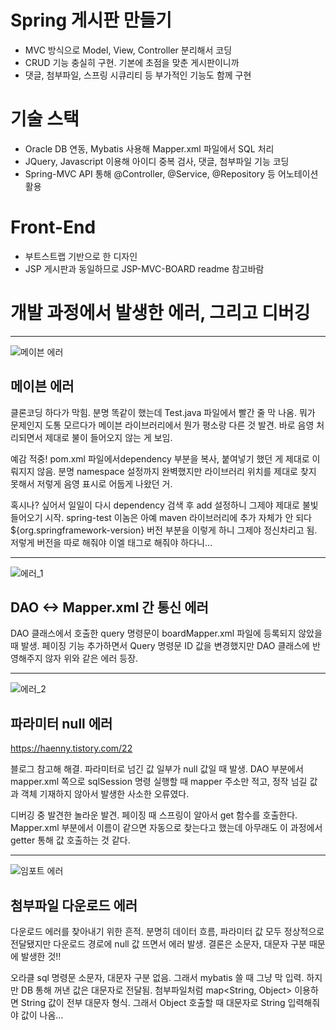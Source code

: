# Spring 게시판 만들기
- MVC 방식으로 Model, View, Controller 분리해서 코딩
- CRUD 기능 충실히 구현. 기본에 초점을 맞춘 게시판이니까
- 댓글, 첨부파일, 스프링 시큐리티 등 부가적인 기능도 함께 구현

# 기술 스택
- Oracle DB 연동, Mybatis 사용해 Mapper.xml 파일에서 SQL 처리
- JQuery, Javascript 이용해 아이디 중복 검사, 댓글, 첨부파일 기능 코딩
- Spring-MVC API 통해 @Controller, @Service, @Repository 등 어노테이션 활용

# Front-End
- 부트스트랩 기반으로 한 디자인
- JSP 게시판과 동일하므로 JSP-MVC-BOARD readme 참고바람

# 개발 과정에서 발생한 에러, 그리고 디버깅
---
![메이븐 에러](https://user-images.githubusercontent.com/73393147/104878063-8ec65700-599e-11eb-9677-33a3662be20f.PNG)
## 메이븐 에러

클론코딩 하다가 막힘. 분명 똑같이 했는데 Test.java 파일에서 빨간 줄 막 나옴. 뭐가 문제인지 도통 모르다가 메이븐 라이브러리에서 뭔가 평소랑 다른 것 발견. 바로 음영 처리되면서 제대로 불이 들어오지 않는 게 보임.

예감 적중! pom.xml 파일에서dependency 부분을 복사, 붙여넣기 했던 게 제대로 이뤄지지 않음. 분명 namespace 설정까지 완벽했지만 라이브러리 위치를 제대로 찾지 못해서 저렇게 음영 표시로 어둡게 나왔던 거.

혹시나? 싶어서 일일이 다시 dependency 검색 후 add 설정하니 그제야 제대로 불빛 들어오기 시작. spring-test 이놈은 아예 maven 라이브러리에 추가 자체가 안 되다<version>${org.springframework-version}</version>
버전 부분을 이렇게 하니 그제야 정신차리고 됨. 저렇게 버전을 따로 해줘야 이엘 태그로 해줘야 하다니…

---

![에러_1](https://user-images.githubusercontent.com/73393147/104878066-8f5eed80-599e-11eb-9b90-f62179dcce0e.PNG)
## DAO <-> Mapper.xml 간 통신 에러

DAO 클래스에서 호출한 query 명령문이 boardMapper.xml 파일에 등록되지 않았을 때 발생. 페이징 기능 추가하면서 Query 명령문 ID 값을 변경했지만 DAO 클래스에 반영해주지 않자 위와 같은 에러 등장.

---

![에러_2](https://user-images.githubusercontent.com/73393147/104878067-8ff78400-599e-11eb-8234-c2e6c68c329b.PNG)
## 파라미터 null 에러

https://haenny.tistory.com/22

블로그 참고해 해결. 파라미터로 넘긴 값 일부가 null 값일 때 발생. DAO 부분에서 mapper.xml 쪽으로 sqlSession 명령 실행할 때 mapper 주소만 적고, 정작 넘길 값과 객체 기재하지 않아서 발생한 사소한 오류였다.

디버깅 중 발견한 놀라운 발견. 페이징 때 스프링이 알아서 get 함수를 호출한다. Mapper.xml 부분에서 이름이 같으면 자동으로 찾는다고 했는데 아무래도 이 과정에서 getter 통해 값 호출하는 것 같다.

---

![임포트 에러](https://user-images.githubusercontent.com/73393147/104878068-8ff78400-599e-11eb-890f-31f8b6393e44.PNG)
## 첨부파일 다운로드 에러

다운로드 에러를 찾아내기 위한 흔적. 분명히 데이터 흐름, 파라미터 값 모두 정상적으로 전달됐지만 다운로드 경로에 null 값 뜨면서 에러 발생. 결론은 소문자, 대문자 구분 때문에 발생한 것!!

오라클 sql 명령문 소문자, 대문자 구분 없음. 그래서 mybatis 쓸 때 그냥 막 입력. 하지만 DB 통해 꺼낸 값은 대문자로 전달됨. 첨부파일처럼 map<String, Object> 이용하면 String 값이 전부 대문자 형식. 그래서 Object 호출할 때 대문자로 String 입력해줘야 값이 나옴…
